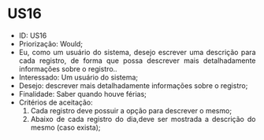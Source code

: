 # US16

<ul>
<li> ID: US16</li>
<li>Priorização: Would;</li>
<li align="justify">Eu, como um usuário do sistema, desejo escrever uma descrição para cada registro, de forma que possa descrever mais detalhadamente informações sobre o registro.</td>.</li>
<li>Interessado: Um usuário do sistema;</li>
<li>Desejo: descrever mais detalhadamente informações sobre o registro;</li>
<li>Finalidade: Saber quando houve férias;</li>
<li align="justify"> Critérios de aceitação:
    <ol>
    <li> Cada registro deve possuir a opção para descrever o mesmo;</li>
    <li> Abaixo de cada registro do dia,deve ser mostrada a descrição do mesmo (caso exista);</li>
    </ol>

</li>